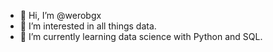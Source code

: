 - 👋 Hi, I’m @werobgx
- 👀 I’m interested in all things data.
- 🌱 I’m currently learning data science with Python and SQL.


